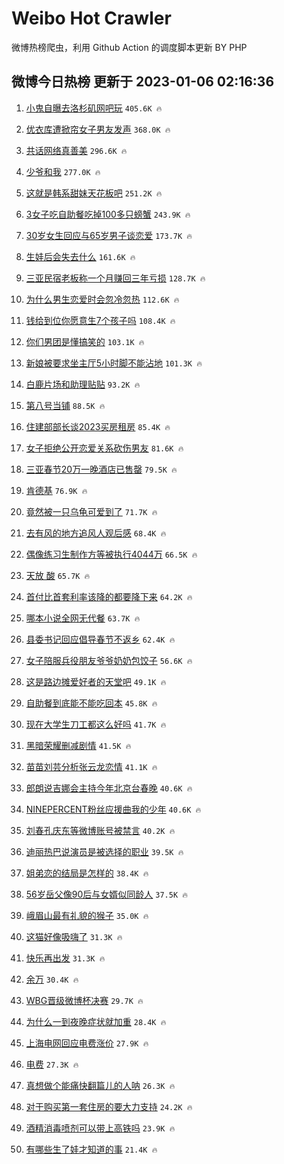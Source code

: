 # Weibo Hot Crawler 



微博热榜爬虫，利用 Github Action 的调度脚本更新 BY PHP 


## 微博今日热榜 更新于 2023-01-06 02:16:36 
1. [小鬼自曝去洛杉矶网吧玩](https://s.weibo.com/weibo?q=%E5%B0%8F%E9%AC%BC%E8%87%AA%E6%9B%9D%E5%8E%BB%E6%B4%9B%E6%9D%89%E7%9F%B6%E7%BD%91%E5%90%A7%E7%8E%A9&t=31&band_rank=1&Refer=top) `405.6K 🔥` 

1. [优衣库遭掀帘女子男友发声](https://s.weibo.com/weibo?q=%23%E4%BC%98%E8%A1%A3%E5%BA%93%E9%81%AD%E6%8E%80%E5%B8%98%E5%A5%B3%E5%AD%90%E7%94%B7%E5%8F%8B%E5%8F%91%E5%A3%B0%23&t=31&band_rank=2&Refer=top) `368.0K 🔥` 

1. [共话网络真善美](https://s.weibo.com/weibo?q=%23%E5%85%B1%E8%AF%9D%E7%BD%91%E7%BB%9C%E7%9C%9F%E5%96%84%E7%BE%8E%23&t=31&band_rank=3&Refer=top) `296.6K 🔥` 

1. [少爷和我](https://s.weibo.com/weibo?q=%23%E5%B0%91%E7%88%B7%E5%92%8C%E6%88%91%23&t=31&band_rank=4&Refer=top) `277.0K 🔥` 

1. [这就是韩系甜妹天花板吧](https://s.weibo.com/weibo?q=%23%E8%BF%99%E5%B0%B1%E6%98%AF%E9%9F%A9%E7%B3%BB%E7%94%9C%E5%A6%B9%E5%A4%A9%E8%8A%B1%E6%9D%BF%E5%90%A7%23&t=31&band_rank=5&Refer=top) `251.2K 🔥` 

1. [3女子吃自助餐吃掉100多只螃蟹](https://s.weibo.com/weibo?q=%233%E5%A5%B3%E5%AD%90%E5%90%83%E8%87%AA%E5%8A%A9%E9%A4%90%E5%90%83%E6%8E%89100%E5%A4%9A%E5%8F%AA%E8%9E%83%E8%9F%B9%23&t=31&band_rank=6&Refer=top) `243.9K 🔥` 

1. [30岁女生回应与65岁男子谈恋爱](https://s.weibo.com/weibo?q=%2330%E5%B2%81%E5%A5%B3%E7%94%9F%E5%9B%9E%E5%BA%94%E4%B8%8E65%E5%B2%81%E7%94%B7%E5%AD%90%E8%B0%88%E6%81%8B%E7%88%B1%23&t=31&band_rank=7&Refer=top) `173.7K 🔥` 

1. [生娃后会失去什么](https://s.weibo.com/weibo?q=%23%E7%94%9F%E5%A8%83%E5%90%8E%E4%BC%9A%E5%A4%B1%E5%8E%BB%E4%BB%80%E4%B9%88%23&t=31&band_rank=8&Refer=top) `161.6K 🔥` 

1. [三亚民宿老板称一个月赚回三年亏损](https://s.weibo.com/weibo?q=%23%E4%B8%89%E4%BA%9A%E6%B0%91%E5%AE%BF%E8%80%81%E6%9D%BF%E7%A7%B0%E4%B8%80%E4%B8%AA%E6%9C%88%E8%B5%9A%E5%9B%9E%E4%B8%89%E5%B9%B4%E4%BA%8F%E6%8D%9F%23&t=31&band_rank=9&Refer=top) `128.7K 🔥` 

1. [为什么男生恋爱时会忽冷忽热](https://s.weibo.com/weibo?q=%23%E4%B8%BA%E4%BB%80%E4%B9%88%E7%94%B7%E7%94%9F%E6%81%8B%E7%88%B1%E6%97%B6%E4%BC%9A%E5%BF%BD%E5%86%B7%E5%BF%BD%E7%83%AD%23&t=31&band_rank=10&Refer=top) `112.6K 🔥` 

1. [钱给到位你愿意生7个孩子吗](https://s.weibo.com/weibo?q=%23%E9%92%B1%E7%BB%99%E5%88%B0%E4%BD%8D%E4%BD%A0%E6%84%BF%E6%84%8F%E7%94%9F7%E4%B8%AA%E5%AD%A9%E5%AD%90%E5%90%97%23&t=31&band_rank=11&Refer=top) `108.4K 🔥` 

1. [你们男团是懂搞笑的](https://s.weibo.com/weibo?q=%23%E4%BD%A0%E4%BB%AC%E7%94%B7%E5%9B%A2%E6%98%AF%E6%87%82%E6%90%9E%E7%AC%91%E7%9A%84%23&t=31&band_rank=12&Refer=top) `103.1K 🔥` 

1. [新娘被要求坐主厅5小时脚不能沾地](https://s.weibo.com/weibo?q=%23%E6%96%B0%E5%A8%98%E8%A2%AB%E8%A6%81%E6%B1%82%E5%9D%90%E4%B8%BB%E5%8E%855%E5%B0%8F%E6%97%B6%E8%84%9A%E4%B8%8D%E8%83%BD%E6%B2%BE%E5%9C%B0%23&t=31&band_rank=13&Refer=top) `101.3K 🔥` 

1. [白鹿片场和助理贴贴](https://s.weibo.com/weibo?q=%23%E7%99%BD%E9%B9%BF%E7%89%87%E5%9C%BA%E5%92%8C%E5%8A%A9%E7%90%86%E8%B4%B4%E8%B4%B4%23&t=31&band_rank=14&Refer=top) `93.2K 🔥` 

1. [第八号当铺](https://s.weibo.com/weibo?q=%E7%AC%AC%E5%85%AB%E5%8F%B7%E5%BD%93%E9%93%BA&t=31&band_rank=15&Refer=top) `88.5K 🔥` 

1. [住建部部长谈2023买房租房](https://s.weibo.com/weibo?q=%23%E4%BD%8F%E5%BB%BA%E9%83%A8%E9%83%A8%E9%95%BF%E8%B0%882023%E4%B9%B0%E6%88%BF%E7%A7%9F%E6%88%BF%23&t=31&band_rank=16&Refer=top) `85.4K 🔥` 

1. [女子拒绝公开恋爱关系砍伤男友](https://s.weibo.com/weibo?q=%23%E5%A5%B3%E5%AD%90%E6%8B%92%E7%BB%9D%E5%85%AC%E5%BC%80%E6%81%8B%E7%88%B1%E5%85%B3%E7%B3%BB%E7%A0%8D%E4%BC%A4%E7%94%B7%E5%8F%8B%23&t=31&band_rank=17&Refer=top) `81.6K 🔥` 

1. [三亚春节20万一晚酒店已售罄](https://s.weibo.com/weibo?q=%23%E4%B8%89%E4%BA%9A%E6%98%A5%E8%8A%8220%E4%B8%87%E4%B8%80%E6%99%9A%E9%85%92%E5%BA%97%E5%B7%B2%E5%94%AE%E7%BD%84%23&t=31&band_rank=18&Refer=top) `79.5K 🔥` 

1. [肯德基](https://s.weibo.com/weibo?q=%E8%82%AF%E5%BE%B7%E5%9F%BA&t=31&band_rank=19&Refer=top) `76.9K 🔥` 

1. [竟然被一只乌龟可爱到了](https://s.weibo.com/weibo?q=%23%E7%AB%9F%E7%84%B6%E8%A2%AB%E4%B8%80%E5%8F%AA%E4%B9%8C%E9%BE%9F%E5%8F%AF%E7%88%B1%E5%88%B0%E4%BA%86%23&t=31&band_rank=20&Refer=top) `71.7K 🔥` 

1. [去有风的地方追风人观后感](https://s.weibo.com/weibo?q=%23%E5%8E%BB%E6%9C%89%E9%A3%8E%E7%9A%84%E5%9C%B0%E6%96%B9%E8%BF%BD%E9%A3%8E%E4%BA%BA%E8%A7%82%E5%90%8E%E6%84%9F%23&t=31&band_rank=21&Refer=top) `68.4K 🔥` 

1. [偶像练习生制作方等被执行4044万](https://s.weibo.com/weibo?q=%23%E5%81%B6%E5%83%8F%E7%BB%83%E4%B9%A0%E7%94%9F%E5%88%B6%E4%BD%9C%E6%96%B9%E7%AD%89%E8%A2%AB%E6%89%A7%E8%A1%8C4044%E4%B8%87%23&t=31&band_rank=22&Refer=top) `66.5K 🔥` 

1. [天放 酸](https://s.weibo.com/weibo?q=%E5%A4%A9%E6%94%BE%20%E9%85%B8&t=31&band_rank=23&Refer=top) `65.7K 🔥` 

1. [首付比首套利率该降的都要降下来](https://s.weibo.com/weibo?q=%23%E9%A6%96%E4%BB%98%E6%AF%94%E9%A6%96%E5%A5%97%E5%88%A9%E7%8E%87%E8%AF%A5%E9%99%8D%E7%9A%84%E9%83%BD%E8%A6%81%E9%99%8D%E4%B8%8B%E6%9D%A5%23&t=31&band_rank=24&Refer=top) `64.2K 🔥` 

1. [哪本小说全网无代餐](https://s.weibo.com/weibo?q=%23%E5%93%AA%E6%9C%AC%E5%B0%8F%E8%AF%B4%E5%85%A8%E7%BD%91%E6%97%A0%E4%BB%A3%E9%A4%90%23&t=31&band_rank=25&Refer=top) `63.7K 🔥` 

1. [县委书记回应倡导春节不返乡](https://s.weibo.com/weibo?q=%23%E5%8E%BF%E5%A7%94%E4%B9%A6%E8%AE%B0%E5%9B%9E%E5%BA%94%E5%80%A1%E5%AF%BC%E6%98%A5%E8%8A%82%E4%B8%8D%E8%BF%94%E4%B9%A1%23&t=31&band_rank=26&Refer=top) `62.4K 🔥` 

1. [女子陪服兵役朋友爷爷奶奶包饺子](https://s.weibo.com/weibo?q=%23%E5%A5%B3%E5%AD%90%E9%99%AA%E6%9C%8D%E5%85%B5%E5%BD%B9%E6%9C%8B%E5%8F%8B%E7%88%B7%E7%88%B7%E5%A5%B6%E5%A5%B6%E5%8C%85%E9%A5%BA%E5%AD%90%23&t=31&band_rank=27&Refer=top) `56.6K 🔥` 

1. [这是路边摊爱好者的天堂吧](https://s.weibo.com/weibo?q=%23%E8%BF%99%E6%98%AF%E8%B7%AF%E8%BE%B9%E6%91%8A%E7%88%B1%E5%A5%BD%E8%80%85%E7%9A%84%E5%A4%A9%E5%A0%82%E5%90%A7%23&t=31&band_rank=28&Refer=top) `49.1K 🔥` 

1. [自助餐到底能不能吃回本](https://s.weibo.com/weibo?q=%23%E8%87%AA%E5%8A%A9%E9%A4%90%E5%88%B0%E5%BA%95%E8%83%BD%E4%B8%8D%E8%83%BD%E5%90%83%E5%9B%9E%E6%9C%AC%23&t=31&band_rank=29&Refer=top) `45.8K 🔥` 

1. [现在大学生刀工都这么好吗](https://s.weibo.com/weibo?q=%23%E7%8E%B0%E5%9C%A8%E5%A4%A7%E5%AD%A6%E7%94%9F%E5%88%80%E5%B7%A5%E9%83%BD%E8%BF%99%E4%B9%88%E5%A5%BD%E5%90%97%23&t=31&band_rank=30&Refer=top) `41.7K 🔥` 

1. [黑暗荣耀删减剧情](https://s.weibo.com/weibo?q=%23%E9%BB%91%E6%9A%97%E8%8D%A3%E8%80%80%E5%88%A0%E5%87%8F%E5%89%A7%E6%83%85%23&t=31&band_rank=31&Refer=top) `41.5K 🔥` 

1. [苗苗刘芸分析张云龙恋情](https://s.weibo.com/weibo?q=%23%E8%8B%97%E8%8B%97%E5%88%98%E8%8A%B8%E5%88%86%E6%9E%90%E5%BC%A0%E4%BA%91%E9%BE%99%E6%81%8B%E6%83%85%23&t=31&band_rank=32&Refer=top) `41.1K 🔥` 

1. [郎朗说吉娜会主持今年北京台春晚](https://s.weibo.com/weibo?q=%23%E9%83%8E%E6%9C%97%E8%AF%B4%E5%90%89%E5%A8%9C%E4%BC%9A%E4%B8%BB%E6%8C%81%E4%BB%8A%E5%B9%B4%E5%8C%97%E4%BA%AC%E5%8F%B0%E6%98%A5%E6%99%9A%23&t=31&band_rank=33&Refer=top) `40.6K 🔥` 

1. [NINEPERCENT粉丝应援曲我的少年](https://s.weibo.com/weibo?q=%23NINEPERCENT%E7%B2%89%E4%B8%9D%E5%BA%94%E6%8F%B4%E6%9B%B2%E6%88%91%E7%9A%84%E5%B0%91%E5%B9%B4%23&t=31&band_rank=34&Refer=top) `40.6K 🔥` 

1. [刘春孔庆东等微博账号被禁言](https://s.weibo.com/weibo?q=%23%E5%88%98%E6%98%A5%E5%AD%94%E5%BA%86%E4%B8%9C%E7%AD%89%E5%BE%AE%E5%8D%9A%E8%B4%A6%E5%8F%B7%E8%A2%AB%E7%A6%81%E8%A8%80%23&t=31&band_rank=35&Refer=top) `40.2K 🔥` 

1. [迪丽热巴说演员是被选择的职业](https://s.weibo.com/weibo?q=%23%E8%BF%AA%E4%B8%BD%E7%83%AD%E5%B7%B4%E8%AF%B4%E6%BC%94%E5%91%98%E6%98%AF%E8%A2%AB%E9%80%89%E6%8B%A9%E7%9A%84%E8%81%8C%E4%B8%9A%23&t=31&band_rank=36&Refer=top) `39.5K 🔥` 

1. [姐弟恋的结局是怎样的](https://s.weibo.com/weibo?q=%23%E5%A7%90%E5%BC%9F%E6%81%8B%E7%9A%84%E7%BB%93%E5%B1%80%E6%98%AF%E6%80%8E%E6%A0%B7%E7%9A%84%23&t=31&band_rank=37&Refer=top) `38.4K 🔥` 

1. [56岁岳父像90后与女婿似同龄人](https://s.weibo.com/weibo?q=%2356%E5%B2%81%E5%B2%B3%E7%88%B6%E5%83%8F90%E5%90%8E%E4%B8%8E%E5%A5%B3%E5%A9%BF%E4%BC%BC%E5%90%8C%E9%BE%84%E4%BA%BA%23&t=31&band_rank=38&Refer=top) `37.5K 🔥` 

1. [峨眉山最有礼貌的猴子](https://s.weibo.com/weibo?q=%23%E5%B3%A8%E7%9C%89%E5%B1%B1%E6%9C%80%E6%9C%89%E7%A4%BC%E8%B2%8C%E7%9A%84%E7%8C%B4%E5%AD%90%23&t=31&band_rank=39&Refer=top) `35.0K 🔥` 

1. [这猫好像吸嗨了](https://s.weibo.com/weibo?q=%23%E8%BF%99%E7%8C%AB%E5%A5%BD%E5%83%8F%E5%90%B8%E5%97%A8%E4%BA%86%23&t=31&band_rank=40&Refer=top) `31.3K 🔥` 

1. [快乐再出发](https://s.weibo.com/weibo?q=%E5%BF%AB%E4%B9%90%E5%86%8D%E5%87%BA%E5%8F%91&t=31&band_rank=41&Refer=top) `31.3K 🔥` 

1. [余万](https://s.weibo.com/weibo?q=%E4%BD%99%E4%B8%87&t=31&band_rank=42&Refer=top) `30.4K 🔥` 

1. [WBG晋级微博杯决赛](https://s.weibo.com/weibo?q=%23WBG%E6%99%8B%E7%BA%A7%E5%BE%AE%E5%8D%9A%E6%9D%AF%E5%86%B3%E8%B5%9B%23&t=31&band_rank=43&Refer=top) `29.7K 🔥` 

1. [为什么一到夜晚症状就加重](https://s.weibo.com/weibo?q=%23%E4%B8%BA%E4%BB%80%E4%B9%88%E4%B8%80%E5%88%B0%E5%A4%9C%E6%99%9A%E7%97%87%E7%8A%B6%E5%B0%B1%E5%8A%A0%E9%87%8D%23&t=31&band_rank=44&Refer=top) `28.4K 🔥` 

1. [上海电网回应电费涨价](https://s.weibo.com/weibo?q=%23%E4%B8%8A%E6%B5%B7%E7%94%B5%E7%BD%91%E5%9B%9E%E5%BA%94%E7%94%B5%E8%B4%B9%E6%B6%A8%E4%BB%B7%23&t=31&band_rank=45&Refer=top) `27.9K 🔥` 

1. [电费](https://s.weibo.com/weibo?q=%23%E7%94%B5%E8%B4%B9%23&t=31&band_rank=46&Refer=top) `27.3K 🔥` 

1. [真想做个能痛快翻篇儿的人呐](https://s.weibo.com/weibo?q=%23%E7%9C%9F%E6%83%B3%E5%81%9A%E4%B8%AA%E8%83%BD%E7%97%9B%E5%BF%AB%E7%BF%BB%E7%AF%87%E5%84%BF%E7%9A%84%E4%BA%BA%E5%91%90%23&t=31&band_rank=47&Refer=top) `26.3K 🔥` 

1. [对于购买第一套住房的要大力支持](https://s.weibo.com/weibo?q=%23%E5%AF%B9%E4%BA%8E%E8%B4%AD%E4%B9%B0%E7%AC%AC%E4%B8%80%E5%A5%97%E4%BD%8F%E6%88%BF%E7%9A%84%E8%A6%81%E5%A4%A7%E5%8A%9B%E6%94%AF%E6%8C%81%23&t=31&band_rank=48&Refer=top) `24.2K 🔥` 

1. [酒精消毒喷剂可以带上高铁吗](https://s.weibo.com/weibo?q=%23%E9%85%92%E7%B2%BE%E6%B6%88%E6%AF%92%E5%96%B7%E5%89%82%E5%8F%AF%E4%BB%A5%E5%B8%A6%E4%B8%8A%E9%AB%98%E9%93%81%E5%90%97%23&t=31&band_rank=49&Refer=top) `23.9K 🔥` 

1. [有哪些生了娃才知道的事](https://s.weibo.com/weibo?q=%23%E6%9C%89%E5%93%AA%E4%BA%9B%E7%94%9F%E4%BA%86%E5%A8%83%E6%89%8D%E7%9F%A5%E9%81%93%E7%9A%84%E4%BA%8B%23&t=31&band_rank=50&Refer=top) `21.4K 🔥` 


